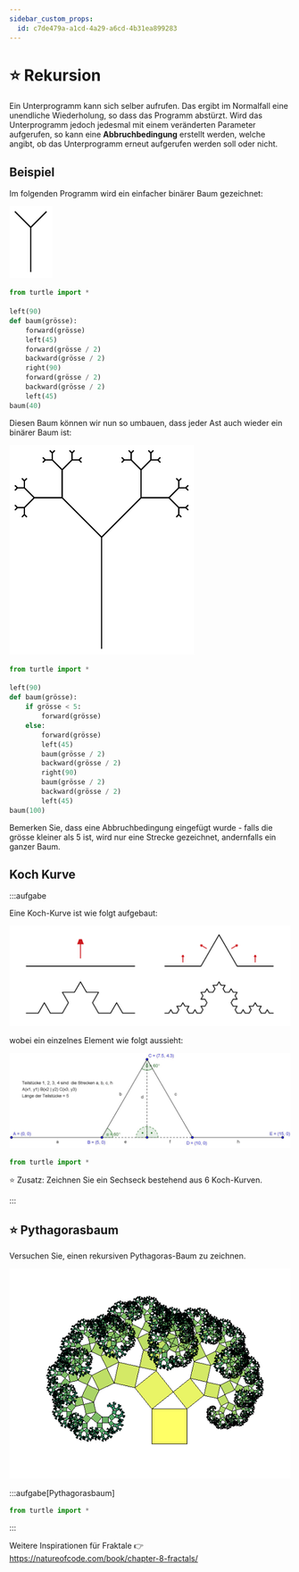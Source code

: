 ```yaml
---
sidebar_custom_props:
  id: c7de479a-a1cd-4a29-a6cd-4b31ea899283
---
```


# ⭐ Rekursion

Ein Unterprogramm kann sich selber aufrufen. Das ergibt im Normalfall eine unendliche Wiederholung, so dass das Programm abstürzt. Wird das Unterprogramm jedoch jedesmal mit einem veränderten Parameter aufgerufen, so kann eine **Abbruchbedingung** erstellt werden, welche angibt, ob das Unterprogramm erneut aufgerufen werden soll oder nicht.

## Beispiel

Im folgenden Programm wird ein einfacher binärer Baum gezeichnet:

![](images/52-tree-n1.svg)

```py live_py slim
from turtle import *

left(90)
def baum(grösse):
    forward(grösse)
    left(45)
    forward(grösse / 2)
    backward(grösse / 2)
    right(90)
    forward(grösse / 2)
    backward(grösse / 2)
    left(45)
baum(40)
```

Diesen Baum können wir nun so umbauen, dass jeder Ast auch wieder ein binärer Baum ist:

![](images/52-tree-n2.svg)


```py live_py slim
from turtle import *

left(90)
def baum(grösse):
    if grösse < 5:
        forward(grösse)
    else:
        forward(grösse)
        left(45)
        baum(grösse / 2)
        backward(grösse / 2)
        right(90)
        baum(grösse / 2)
        backward(grösse / 2)
        left(45)
baum(100) 
```

Bemerken Sie, dass eine Abbruchbedingung eingefügt wurde - falls die grösse kleiner als 5 ist, wird nur eine Strecke gezeichnet, andernfalls ein ganzer Baum.

## Koch Kurve

:::aufgabe
<Answer type="state" webKey="ed83c1e8-9552-4c00-8119-2170df88cacd" />

Eine Koch-Kurve ist wie folgt aufgebaut:

![](images/52-koch.svg)

wobei ein einzelnes Element wie folgt aussieht:

![](images/52-koch-angles.jpg)

```py live_py title=koch.py id=16486559-3037-48b9-958f-96dc44c50173
from turtle import *


```

⭐️ Zusatz: Zeichnen Sie ein Sechseck bestehend aus 6 Koch-Kurven.

:::


## ⭐️ Pythagorasbaum

Versuchen Sie, einen rekursiven Pythagoras-Baum zu zeichnen.

![Ein Pythagorasbaum](images/010-pythagoras-tree.png)

:::aufgabe[Pythagorasbaum]
<Answer type="state" webKey="cf0b2b26-f5d9-493c-81d1-0d00bfa7dcb7" />

```py live_py title="pythagoras.py" id="90d2c2c3-004c-433d-9445-8c225b51b5ae"
from turtle import *

```
:::

Weitere Inspirationen für Fraktale
👉 https://natureofcode.com/book/chapter-8-fractals/

